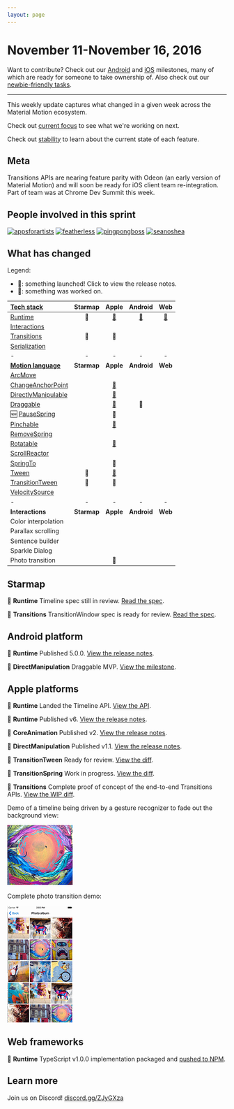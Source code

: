 ```yaml
---
layout: page
---
```


# November 11-November 16, 2016

Want to contribute? Check out our [Android](https://material-motion.github.io/milemarker/index.html?filterby=android) and
[iOS](https://material-motion.github.io/milemarker/index.html?filterby=appleos) milestones, many of
which are ready for someone to take ownership of. Also check out our
[newbie-friendly tasks](https://material-motion.github.io/milemarker/newbie.html?filterby=appleos).

---

This weekly update captures what changed in a given week across the Material Motion ecosystem.

Check out [current focus](https://github.com/orgs/material-motion/projects/4) to see what we're working on next.

Check out [stability](stability) to learn about the current state of each feature.

## Meta

Transitions APIs are nearing feature parity with Odeon (an early version of Material Motion) and
will soon be ready for iOS client team re-integration.  Part of team was at Chrome Dev Summit this week.

## People involved in this sprint

[![appsforartists](https://avatars0.githubusercontent.com/u/926648?v=3&s=100)](https://github.com/appsforartists)
[![featherless](https://avatars0.githubusercontent.com/u/45670?v=3&s=100)](https://github.com/jverkoey)
[![pingpongboss](https://avatars0.githubusercontent.com/u/719914?v=3&s=100)](https://github.com/pingpongboss)
[![seanoshea](https://avatars0.githubusercontent.com/u/97601?v=3&s=100)](https://github.com/seanoshea)

## What has changed

Legend:

- 🎉: something launched! Click to view the release notes.
- 📝: something was worked on.

| [Tech stack](https://material-motion.github.io/material-motion/starmap/specifications/#tech-stack)                        | Starmap | Apple | Android | Web |
|:--------------|:-------:|:-----:|:-------:|:---:|
| [Runtime](https://material-motion.github.io/material-motion/starmap/specifications/runtime/)                              | 📝 | [🎉](https://github.com/material-motion/runtime-objc/releases/tag/v6.0.0) | [🎉](https://github.com/material-motion/runtime-android/releases/tag/5.0.0) | [🎉](https://www.npmjs.org/package/material-motion-runtime/) |
| [Interactions](https://material-motion.github.io/material-motion/starmap/specifications/interactions/)                    |   |   |   |   |
| [Transitions](https://material-motion.github.io/material-motion/starmap/specifications/interactions/transitions/)         | 📝 | 📝 |   |   |
| [Serialization](https://material-motion.github.io/material-motion/starmap/specifications/serialization)                   |   |   |   |   |
| - | - | - | - | - |
| **[Motion language](https://material-motion.github.io/material-motion/starmap/specifications/motion-family)**             | **Starmap** | **Apple**  | **Android** | **Web**    |
| [ArcMove](https://material-motion.github.io/material-motion/starmap/specifications/plans/ArcMove)                         |   |   |   |   |
| [ChangeAnchorPoint](https://material-motion.github.io/material-motion/starmap/specifications/plans/ChangeAnchorPoint)     |   | [🎉](https://github.com/material-motion/direct-manipulation-swift/releases/tag/v1.1.0) |   |   |
| [DirectlyManipulable](https://material-motion.github.io/material-motion/starmap/specifications/plans/DirectlyManipulable) |   | [🎉](https://github.com/material-motion/direct-manipulation-swift/releases/tag/v1.1.0) |  |   |
| [Draggable](https://material-motion.github.io/material-motion/starmap/specifications/plans/Draggable)                     |   | [🎉](https://github.com/material-motion/direct-manipulation-swift/releases/tag/v1.1.0) | 🎉 |   |
| 🆕 [PauseSpring](https://material-motion.github.io/material-motion/starmap/specifications/plans/PauseSpring)              |   | 📝 |   |   |
| [Pinchable](https://material-motion.github.io/material-motion/starmap/specifications/plans/Pinchable)                     |   | [🎉](https://github.com/material-motion/direct-manipulation-swift/releases/tag/v1.1.0) |   |   |
| [RemoveSpring](https://material-motion.github.io/material-motion/starmap/specifications/plans/RemoveSpring)               |   |   |   |   |
| [Rotatable](https://material-motion.github.io/material-motion/starmap/specifications/plans/Rotatable)                     |   | [🎉](https://github.com/material-motion/direct-manipulation-swift/releases/tag/v1.1.0) |   |   |
| [ScrollReactor](https://material-motion.github.io/material-motion/starmap/specifications/plans/ScrollReactor)             |   |   |   |   |
| [SpringTo](https://material-motion.github.io/material-motion/starmap/specifications/plans/SpringTo)                       |   | 📝 |  |   |
| [Tween](https://material-motion.github.io/material-motion/starmap/specifications/plans/Tween)                             | 📝 | [🎉](https://github.com/material-motion/coreanimation-swift/releases/tag/v2.0.0) |  |   |
| [TransitionTween](https://material-motion.github.io/material-motion/starmap/specifications/plans/TransitionTween)         | 📝 | 📝 |  |   |
| [VelocitySource](https://material-motion.github.io/material-motion/starmap/specifications/plans/VelocitySource)           |   |   |   |   |
| - | - | - | - | - |
| **Interactions**      | **Starmap** | **Apple** | **Android** | **Web** |
|  Color interpolation  |   |   |    |   |
|  Parallax scrolling   |   |   |    |   |
|  Sentence builder     |   |   |    |   |
|  Sparkle Dialog       |   |   |    |   |
|  Photo transition     |   | 📝 |    |   |

## Starmap

📝 **Runtime** Timeline spec still in review. [Read the spec](https://material-motion.github.io/material-motion/starmap/specifications/primitives/Timeline).

📝 **Transitions** TransitionWindow spec is ready for review. [Read the spec](https://material-motion.github.io/material-motion/starmap/specifications/interactions/transitions/TransitionWindow).

## Android platform

🎉 **Runtime** Published 5.0.0. [View the release notes](https://github.com/material-motion/runtime-android/releases/tag/5.0.0).

🎉 **DirectManipulation** Draggable MVP. [View the milestone](https://github.com/material-motion/family-direct-manipulation-android/milestone/1).

## Apple platforms

🎉 **Runtime** Landed the Timeline API. [View the API](https://github.com/material-motion/runtime-objc/blob/develop/src/MDMTimeline.h).

🎉 **Runtime** Published v6. [View the release notes](https://github.com/material-motion/runtime-objc/releases/tag/v6.0.0).

🎉 **CoreAnimation** Published v2. [View the release notes](https://github.com/material-motion/coreanimation-swift/releases/tag/v2.0.0).

🎉 **DirectManipulation** Published v1.1. [View the release notes](https://github.com/material-motion/direct-manipulation-swift/releases/tag/v1.1.0).

📝 **TransitionTween** Ready for review. [View the diff](http://codereview.cc/D1916).

📝 **TransitionSpring** Work in progress. [View the diff](http://codereview.cc/D1925).

📝 **Transitions** Complete proof of concept of the end-to-end Transitions APIs. [View the WIP diff](http://codereview.cc/D1905).

Demo of a timeline being driven by a gesture recognizer to fade out the background view:

![](2016-11-16-dragtimeline.gif)

Complete photo transition demo:

![](2016-11-16-allinteractions.gif)

## Web frameworks

🎉 **Runtime** TypeScript v1.0.0 implementation packaged and [pushed to NPM](https://www.npmjs.com/package/material-motion-runtime/).

## Learn more

Join us on Discord! [discord.gg/ZJyGXza](https://discord.gg/ZJyGXza)

